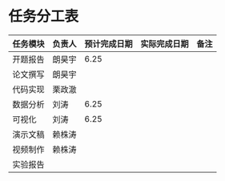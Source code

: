 # 任务分工表

| 任务模块 | 负责人 | 预计完成日期 | 实际完成日期 | 备注 |
|---|---|---|---|---|
| 开题报告 |朗昊宇 |6.25 | | |
| 论文撰写 |朗昊宇 | | | |
| 代码实现 |栗政澈 | | | |
| 数据分析 |刘涛 | 6.25| | |
| 可视化 |刘涛 |6.25 | | |
| 演示文稿 |赖株涛 | | | |
| 视频制作 |赖株涛 | | | |
| 实验报告 | | | | |
